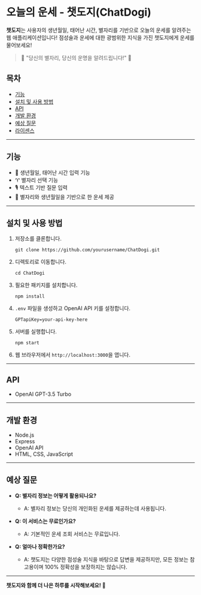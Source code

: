 # 오늘의 운세 - 챗도지(ChatDogi) 

**챗도지**는 사용자의 생년월일, 태어난 시간, 별자리를 기반으로 오늘의 운세를 알려주는 웹 애플리케이션입니다! 점성술과 운세에 대한 광범위한 지식을 가진 챗도지에게 운세를 물어보세요!

> 🌟 "당신의 별자리, 당신의 운명을 알려드립니다!" 🌟

## 목차

- [기능](#기능)
- [설치 및 사용 방법](#설치-및-사용-방법)
- [API](#API)
- [개발 환경](#개발-환경)
- [예상 질문](#예상-질문)
- [라이센스](#라이센스)

---

## 기능

- 📅 생년월일, 태어난 시간 입력 기능
- ♈ 별자리 선택 기능
- 🎙️ 텍스트 기반 질문 입력
- 🌌 별자리와 생년월일을 기반으로 한 운세 제공

---

## 설치 및 사용 방법

1. 저장소를 클론합니다.

   ```
   git clone https://github.com/yourusername/ChatDogi.git
   ```

2. 디렉토리로 이동합니다.

   ```
   cd ChatDogi
   ```

3. 필요한 패키지를 설치합니다.

   ```
   npm install
   ```

4. `.env` 파일을 생성하고 OpenAI API 키를 설정합니다.

   ```
   GPTapiKey=your-api-key-here
   ```

5. 서버를 실행합니다.

   ```
   npm start
   ```

6. 웹 브라우저에서 `http://localhost:3000`을 엽니다.

---

## API

- OpenAI GPT-3.5 Turbo

---

## 개발 환경

- Node.js
- Express
- OpenAI API
- HTML, CSS, JavaScript

---

## 예상 질문

- **Q: 별자리 정보는 어떻게 활용되나요?**
  - A: 별자리 정보는 당신의 개인화된 운세를 제공하는데 사용됩니다.

- **Q: 이 서비스는 무료인가요?**
  - A: 기본적인 운세 조회 서비스는 무료입니다.

- **Q: 얼마나 정확한가요?**
  - A: 챗도지는 다양한 점성술 지식을 바탕으로 답변을 제공하지만, 모든 정보는 참고용이며 100% 정확성을 보장하지는 않습니다.

---


**챗도지와 함께 더 나은 하루를 시작해보세요! 🌠**
